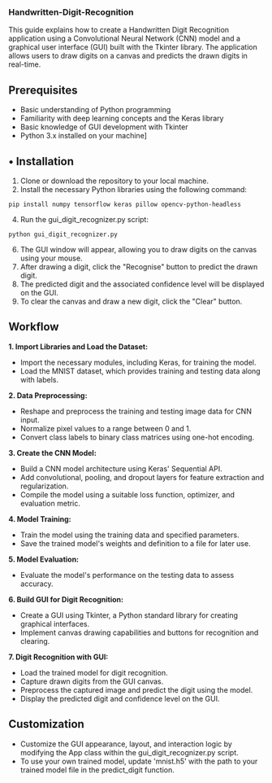 ### Handwritten-Digit-Recognition

This guide explains how to create a Handwritten Digit Recognition application using a Convolutional Neural Network (CNN) model and a graphical user interface (GUI) built with the Tkinter library. The application allows users to draw digits on a canvas and predicts the drawn digits in real-time.

## Prerequisites
  - Basic understanding of Python programming
  -	Familiarity with deep learning concepts and the Keras library
  -	Basic knowledge of GUI development with Tkinter
  -	Python 3.x installed on your machine]

## **•	Installation**

  1.	Clone or download the repository to your local machine.
  2.	Install the necessary Python libraries using the following command:
     
    pip install numpy tensorflow keras pillow opencv-python-headless
  
  4.	Run the gui_digit_recognizer.py script:
     
    python gui_digit_recognizer.py
  
  6.	The GUI window will appear, allowing you to draw digits on the canvas using your mouse.
  7.	After drawing a digit, click the "Recognise" button to predict the drawn digit.
  8.	The predicted digit and the associated confidence level will be displayed on the GUI.
  9.	To clear the canvas and draw a new digit, click the "Clear" button.

## Workflow

  **1.	Import Libraries and Load the Dataset:**
  - Import the necessary modules, including Keras, for training the model.
  -	Load the MNIST dataset, which provides training and testing data along with labels.
  
  **2.	Data Preprocessing:**
  
  - Reshape and preprocess the training and testing image data for CNN input.
  - Normalize pixel values to a range between 0 and 1.
  - Convert class labels to binary class matrices using one-hot encoding.
  
 **3.	Create the CNN Model:**
   - Build a CNN model architecture using Keras' Sequential API.
   - Add convolutional, pooling, and dropout layers for feature extraction and regularization.
   - Compile the model using a suitable loss function, optimizer, and evaluation metric.
  
  **4.	Model Training:**
  
  - Train the model using the training data and specified parameters.
  - Save the trained model's weights and definition to a file for later use.
  
  **5.	Model Evaluation:**
  
  - Evaluate the model's performance on the testing data to assess accuracy.
  
  **6.	Build GUI for Digit Recognition:**
  
  - Create a GUI using Tkinter, a Python standard library for creating graphical interfaces.
  - Implement canvas drawing capabilities and buttons for recognition and clearing.
  
  **7.	Digit Recognition with GUI:**
  - Load the trained model for digit recognition.
  - Capture drawn digits from the GUI canvas.
  - Preprocess the captured image and predict the digit using the model.
  - Display the predicted digit and confidence level on the GUI.

## Customization
  - Customize the GUI appearance, layout, and interaction logic by modifying the App class within the gui_digit_recognizer.py script.
  - To use your own trained model, update 'mnist.h5' with the path to your trained model file in the predict_digit function.

